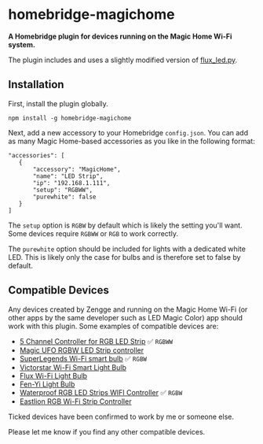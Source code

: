 # homebridge-magichome

**A Homebridge plugin for devices running on the Magic Home Wi-Fi system.**

The plugin includes and uses a slightly modified version of [flux_led.py](https://github.com/beville/flux_led).

## Installation

First, install the plugin globally.

````
npm install -g homebridge-magichome
````

Next, add a new accessory to your Homebridge `config.json`. You can add as many Magic Home-based accessories as you like in the following format:

````
"accessories": [
   {
       "accessory": "MagicHome",
       "name": "LED Strip",
       "ip": "192.168.1.111",
       "setup": "RGBWW",
       "purewhite": false
   }
]
````

The `setup` option is `RGBW` by default which is likely the setting you'll want. Some devices require `RGBWW` or `RGB` to work correctly.

The `purewhite` option should be included for lights with a dedicated white LED. This is likely only the case for bulbs and is therefore set to false by default.

## Compatible Devices

Any devices created by Zengge and running on the Magic Home Wi-Fi (or other apps by the same developer such as LED Magic Color) app should work with this plugin. Some examples of compatible devices are:

- [5 Channel Controller for RGB LED Strip](http://amzn.to/2eAljEV) ✅ `RGBWW`
- [Magic UFO RGBW LED Strip controller](http://amzn.to/2eyoRdE)
- [SuperLegends Wi-Fi smart bulb](http://amzn.to/2eCxq6a) ✅ `RGBW`
- [Victorstar Wi-Fi Smart Light Bulb](http://amzn.to/2eCCM13)
- [Flux Wi-Fi Light Bulb](http://amzn.to/2eCx3IC)
- [Fen-Yi Light Bulb](http://amzn.to/2ehjP3s)
- [Waterproof RGB LED Strips WIFI Controller](http://amzn.to/2eoDQZx) ✅ `RGBW`
- [Eastlion RGB Wi-Fi Strip Controller](http://amzn.to/2eCF8wV)

Ticked devices have been confirmed to work by me or someone else.

Please let me know if you find any other compatible devices.
